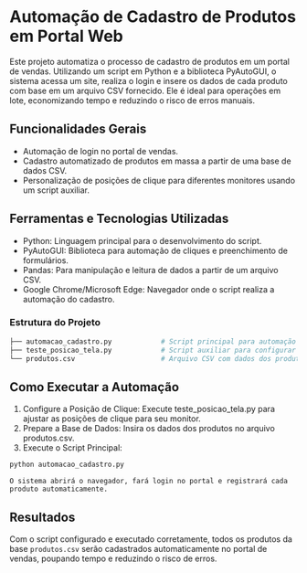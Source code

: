 # Automação de Cadastro de Produtos em Portal Web
Este projeto automatiza o processo de cadastro de produtos em um portal de vendas. Utilizando um script em Python e a biblioteca PyAutoGUI, o sistema acessa um site, realiza o login e insere os dados de cada produto com base em um arquivo CSV fornecido. Ele é ideal para operações em lote, economizando tempo e reduzindo o risco de erros manuais.

## Funcionalidades Gerais
- Automação de login no portal de vendas.
- Cadastro automatizado de produtos em massa a partir de uma base de dados CSV.
- Personalização de posições de clique para diferentes monitores usando um script auxiliar.

## Ferramentas e Tecnologias Utilizadas
- Python: Linguagem principal para o desenvolvimento do script.
- PyAutoGUI: Biblioteca para automação de cliques e preenchimento de formulários.
- Pandas: Para manipulação e leitura de dados a partir de um arquivo CSV.
- Google Chrome/Microsoft Edge: Navegador onde o script realiza a automação do cadastro.

### Estrutura do Projeto
```python
├── automacao_cadastro.py            # Script principal para automação do cadastro
├── teste_posicao_tela.py            # Script auxiliar para configurar posições de clique
└── produtos.csv                     # Arquivo CSV com dados dos produtos a serem cadastrados
```	

## Como Executar a Automação
1. Configure a Posição de Clique: Execute teste_posicao_tela.py para ajustar as posições de clique para seu monitor.
2. Prepare a Base de Dados: Insira os dados dos produtos no arquivo produtos.csv.
3. Execute o Script Principal:
```python
python automacao_cadastro.py
```
    O sistema abrirá o navegador, fará login no portal e registrará cada produto automaticamente.

## Resultados
Com o script configurado e executado corretamente, todos os produtos da base <code>produtos.csv</code> serão cadastrados automaticamente no portal de vendas, poupando tempo e reduzindo o risco de erros.
